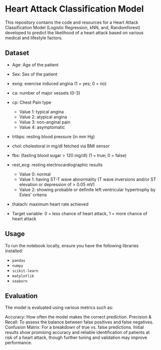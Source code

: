 # Heart Attack Classification Model

This repository contains the code and resources for a Heart Attack Classification Model (Logistic Regression, kNN, and, Randomforest) developed to predict the likelihood of a heart attack based on various medical and lifestyle factors.

## Dataset

- Age: Age of the patient

- Sex: Sex of the patient

- exng: exercise induced angina (1 = yes; 0 = no)

- ca: number of major vessels (0-3)

- cp: Chest Pain type
    - Value 1: typical angina
    - Value 2: atypical angina
    - Value 3: non-anginal pain
    - Value 4: asymptomatic

- trtbps: resting blood pressure (in mm Hg)

- chol: cholestoral in mg/dl fetched via BMI sensor

- fbs: (fasting blood sugar > 120 mg/dl) (1 = true; 0 = false)

- rest_ecg: resting electrocardiographic results
    - Value 0: normal
    - Value 1: having ST-T wave abnormality (T wave inversions and/or ST elevation or depression of > 0.05 mV)
    - Value 2: showing probable or definite left ventricular hypertrophy by Estes' criteria

- thalach: maximum heart rate achieved

- Target variable: 0 = less chance of heart attack, 1 = more chance of heart attack

## Usage
To run the notebook locally, ensure you have the following libraries installed:

- `pandas`
- `numpy`
- `scikit-learn`
- `matplotlib`
- `seaborn`

## Evaluation
The model is evaluated using various metrics such as:

Accuracy: How often the model makes the correct prediction.
Precision & Recall: To assess the balance between false positives and false negatives.
Confusion Matrix: For a breakdown of true vs. false predictions.
Initial results show promising accuracy and reliable identification of patients at risk of a heart attack, though further tuning and validation may improve performance.